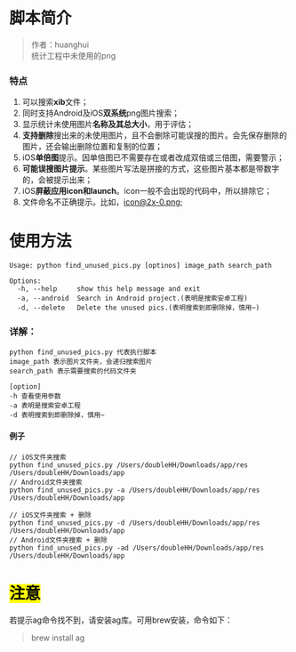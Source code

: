 # 脚本简介

> 作者：huanghui  
> 统计工程中未使用的png

### 特点

1. 可以搜索**xib**文件；
2. 同时支持Android及iOS**双系统**png图片搜索；
3. 显示统计未使用图片**名称及其总大小**，用于评估；
4. **支持删除**搜出来的未使用图片，且不会删除可能误搜的图片。会先保存删除的图片，还会输出删除位置和复制的位置；
5. iOS**单倍图**提示。因单倍图已不需要存在或者改成双倍或三倍图，需要警示；
6. **可能误搜图片提示**。某些图片写法是拼接的方式，这些图片基本都是带数字的，会被提示出来；
7. iOS**屏蔽应用icon和launch**。icon一般不会出现的代码中，所以排除它；
8. 文件命名不正确提示。比如，icon@2x-0.png;

# 使用方法

~~~
Usage: python find_unused_pics.py [optinos] image_path search_path

Options:
  -h, --help     show this help message and exit
  -a, --android  Search in Android project.(表明是搜索安卓工程)
  -d, --delete   Delete the unused pics.(表明搜索到即删除掉，慎用~)
~~~

### 详解：

~~~
python find_unused_pics.py 代表执行脚本  
image_path 表示图片文件夹，会递归搜索图片
search_path 表示需要搜索的代码文件夹

[option]
-h 查看使用参数
-a 表明是搜索安卓工程
-d 表明搜索到即删除掉，慎用~
~~~

#### 例子

~~~
// iOS文件夹搜索
python find_unused_pics.py /Users/doubleHH/Downloads/app/res  /Users/doubleHH/Downloads/app
// Android文件夹搜索
python find_unused_pics.py -a /Users/doubleHH/Downloads/app/res  /Users/doubleHH/Downloads/app

// iOS文件夹搜索 + 删除
python find_unused_pics.py -d /Users/doubleHH/Downloads/app/res  /Users/doubleHH/Downloads/app
// Android文件夹搜索 + 删除
python find_unused_pics.py -ad /Users/doubleHH/Downloads/app/res  /Users/doubleHH/Downloads/app
~~~

# <mark>注意</mark>

若提示ag命令找不到，请安装ag库。可用brew安装，命令如下：

> brew install ag
